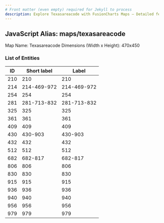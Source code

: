 ```yaml
---
# Front matter (even empty) required for Jekyll to process
description: Explore Texasareacode with FusionCharts Maps – Detailed features for seamless integration. Try now & enhance your data visualization today! 
---
```


## JavaScript Alias: maps/texasareacode

Map Name: Texasareacode
Dimensions (Width x Height): 470x450





### List of Entities

ID | Short label | Label
---|---|---|
210|210|210
214|214-469-972|214-469-972
254|254|254
281|281-713-832|281-713-832
325|325|325
361|361|361
409|409|409
430|430-903|430-903
432|432|432
512|512|512
682|682-817|682-817
806|806|806
830|830|830
915|915|915
936|936|936
940|940|940
956|956|956
979|979|979

